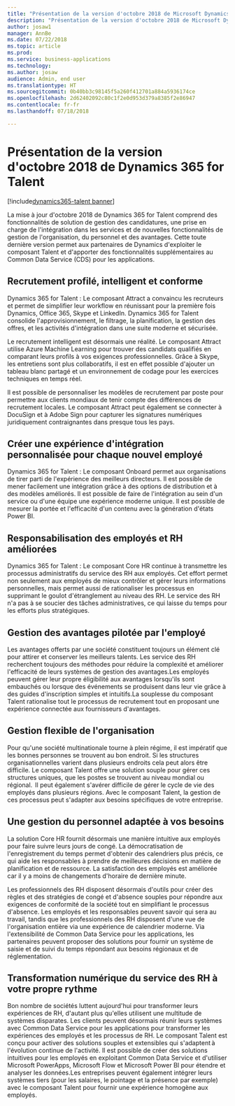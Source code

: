 ```yaml
---
title: "Présentation de la version d'octobre 2018 de Microsoft Dynamics 365 for Talent"
description: "Présentation de la version d'octobre 2018 de Microsoft Dynamics 365 for Talent"
author: josaw1
manager: AnnBe
ms.date: 07/22/2018
ms.topic: article
ms.prod: 
ms.service: business-applications
ms.technology: 
ms.author: josaw
audience: Admin, end user
ms.translationtype: HT
ms.sourcegitcommit: 0b40bb3c98145f5a260f412701a884a5936174ce
ms.openlocfilehash: 2d62402092c80c1f2e0d953d379a8385f2e86947
ms.contentlocale: fr-fr
ms.lasthandoff: 07/18/2018

---
```

#  <a name="overview-of-dynamics-365-for-talent-october-18-release"></a>Présentation de la version d'octobre 2018 de Dynamics 365 for Talent

[!include[dynamics365-talent banner](../includes/dynamics365-talent.md)]




La mise à jour d'octobre 2018 de Dynamics 365 for Talent comprend des fonctionnalités de solution de gestion des candidatures, une prise en charge de l'intégration dans les services et de nouvelles fonctionnalités de gestion de l'organisation, du personnel et des avantages. Cette toute dernière version permet aux partenaires de Dynamics d'exploiter le composant Talent et d'apporter des fonctionnalités supplémentaires au Common Data Service (CDS) pour les applications.

## <a name="streamlined-intelligent-and-compliant-recruiting"></a>Recrutement profilé, intelligent et conforme

Dynamics 365 for Talent : Le composant Attract a convaincu les recruteurs et permet de simplifier leur workflow en réunissant pour la première fois Dynamics, Office 365, Skype et LinkedIn. Dynamics 365 for Talent consolide l'approvisionnement, le filtrage, la planification, la gestion des offres, et les activités d'intégration dans une suite moderne et sécurisée. 

Le recrutement intelligent est désormais une réalité. Le composant Attract utilise Azure Machine Learning pour trouver des candidats qualifiés en comparant leurs profils à vos exigences professionnelles. Grâce à Skype, les entretiens sont plus collaboratifs, il est en effet possible d'ajouter un tableau blanc partagé et un environnement de codage pour les exercices techniques en temps réel. 

Il est possible de personnaliser les modèles de recrutement par poste pour permettre aux clients mondiaux de tenir compte des différences de recrutement locales. Le composant Attract peut également se connecter à DocuSign et à Adobe Sign pour capturer les signatures numériques juridiquement contraignantes dans presque tous les pays. 

## <a name="create-a-personalized-onboarding-experience-for-every-new-hire"></a>Créer une expérience d'intégration personnalisée pour chaque nouvel employé

Dynamics 365 for Talent : Le composant Onboard permet aux organisations de tirer parti de l'expérience des meilleurs directeurs.  Il est possible de mener facilement une intégration grâce à des options de distribution et à des modèles améliorés. Il est possible de faire de l'intégration au sein d'un service ou d'une équipe une expérience moderne unique. Il est possible de mesurer la portée et l'efficacité d'un contenu avec la génération d'états Power BI.  

## <a name="employee-empowerment-and-improved-hr"></a>Responsabilisation des employés et RH améliorées

Dynamics 365 for Talent : Le composant Core HR continue à transmettre les processus administratifs du service des RH aux employés. Cet effort permet non seulement aux employés de mieux contrôler et gérer leurs informations personnelles, mais permet aussi de rationaliser les processus en supprimant le goulot d'étranglement au niveau des RH. Le service des RH n'a pas à se soucier des tâches administratives, ce qui laisse du temps pour les efforts plus stratégiques. 

## <a name="employee-driven-benefits-management"></a>Gestion des avantages pilotée par l'employé

Les avantages offerts par une société constituent toujours un élément clé pour attirer et conserver les meilleurs talents. Les service des RH recherchent toujours des méthodes pour réduire la complexité et améliorer l'efficacité de leurs systèmes de gestion des avantages.Les employés peuvent gérer leur propre éligibilité aux avantages lorsqu'ils sont embauchés ou lorsque des événements se produisent dans leur vie grâce à des guides d'inscription simples et intuitifs.La souplesse du composant Talent rationalise tout le processus de recrutement tout en proposant une expérience connectée aux fournisseurs d'avantages.   

## <a name="flexible-organizational-management"></a>Gestion flexible de l'organisation

Pour qu'une société multinationale tourne à plein régime, il est impératif que les bonnes personnes se trouvent au bon endroit. Si les structures organisationnelles varient dans plusieurs endroits cela peut alors être difficile. Le composant Talent offre une solution souple pour gérer ces structures uniques, que les postes se trouvent au niveau mondial ou régional.  Il peut également s'avérer difficile de gérer le cycle de vie des employés dans plusieurs régions. Avec le composant Talent, la gestion de ces processus peut s'adapter aux besoins spécifiques de votre entreprise.

## <a name="workforce-management-that-works-for-you"></a>Une gestion du personnel adaptée à vos besoins

La solution Core HR fournit désormais une manière intuitive aux employés pour faire suivre leurs jours de congé. La démocratisation de l'enregistrement du temps permet d'obtenir des calendriers plus précis, ce qui aide les responsables à prendre de meilleures décisions en matière de planification et de ressource. La satisfaction des employés est améliorée car il y a moins de changements d'horaire de dernière minute. 

Les professionnels des RH disposent désormais d'outils pour créer des règles et des stratégies de congé et d'absence souples pour répondre aux exigences de conformité de la société tout en simplifiant le processus d'absence. Les employés et les responsables peuvent savoir qui sera au travail, tandis que les professionnels des RH disposent d'une vue de l'organisation entière via une expérience de calendrier moderne. Via l'extensibilité de Common Data Service pour les applications, les partenaires peuvent proposer des solutions pour fournir un système de saisie et de suivi du temps répondant aux besoins régionaux et de réglementation. 

## <a name="digital-transformation-of-hr-at-your-own-pace"></a>Transformation numérique du service des RH à votre propre rythme

Bon nombre de sociétés luttent aujourd'hui pour transformer leurs expériences de RH, d'autant plus qu'elles utilisent une multitude de systèmes disparates. Les clients peuvent désormais réunir leurs systèmes avec Common Data Service pour les applications pour transformer les expériences des employés et les processus de RH. Le composant Talent est conçu pour activer des solutions souples et extensibles qui s'adaptent à l'évolution continue de l'activité. Il est possible de créer des solutions intuitives pour les employés en exploitant Common Data Service et d'utiliser Microsoft PowerApps, Microsoft Flow et Microsoft Power BI pour étendre et analyser les données.Les entreprises peuvent également intégrer leurs systèmes tiers (pour les salaires, le pointage et la présence par exemple) avec le composant Talent pour fournir une expérience homogène aux employés. 

